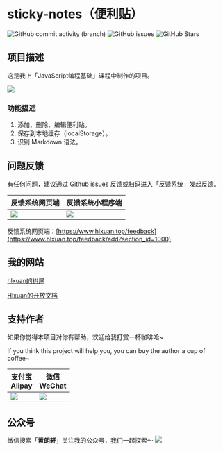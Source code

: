 # sticky-notes（便利贴）
![GitHub commit activity (branch)](https://img.shields.io/github/commit-activity/m/Hlxuan/sticky-notes) ![GitHub issues](https://img.shields.io/github/issues/Hlxuan/sticky-notes) ![GitHub Stars](https://img.shields.io/github/stars/Hlxuan/sticky-notes)

## 项目描述
这是我上「JavaScript编程基础」课程中制作的项目。

![](https://images.hlxuan.top/2024/11/03f8ed37ffb960e5.png)

### 功能描述
1. 添加、删除、编辑便利贴。
2. 保存到本地缓存（localStorage）。
3. 识别 Markdown 语法。

## 问题反馈

有任何问题，建议通过 [Github issues](https://github.com/Hlxuan/sticky-notes/issues) 反馈或扫码进入「反馈系统」发起反馈。

| 反馈系统网页端                                             | 反馈系统小程序端                                                   |
| ---------------------------------------------------------- | ------------------------------------------------------------------ |
| ![](https://res.hlxuan.top/opendoc/feedback/web/other.png) | ![](https://res.hlxuan.top/opendoc/feedback/miniprogram/other.png) |

反馈系统网页端：[https://www.hlxuan.top/feedback](https://www.hlxuan.top/feedback/add?section_id=1000)


## 我的网站
[hlxuan的树屋](https://www.hlxuan.top)

[Hlxuan的开放文档](https://docs.hlxuan.top)


## 支持作者

如果你觉得本项目对你有帮助，欢迎给我打赏一杯咖啡哈~

If you think this project will help you, you can buy the author a cup of coffee~


| 支付宝<br>Alipay                                              | 微信<br>WeChat                                                |
| ------------------------------------------------------------- | ------------------------------------------------------------- |
| ![](https://res.hlxuan.top/opendoc/support-author/alipay.png) | ![](https://res.hlxuan.top/opendoc/support-author/weixin.png) |


## 公众号
微信搜索「**黄朗轩**」关注我的公众号，我们一起探索～
![](https://res.hlxuan.top/opendoc/gzh-banner.png)